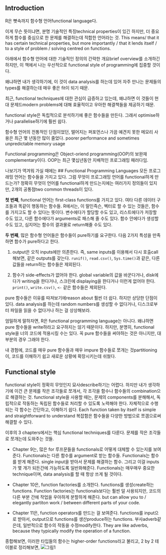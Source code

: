Introduction
------------

R은 뼛속까지 함수형 언어functional language다.

이게 무슨 뜻이냐면, 분명 기술적인 특징technical properties이 있긴 하지만, 더 중요하게 함수를 중심으로 한 문제를 해결하는데 적합한 언어라는 것. This means/ that it has certain technical properties, but more importantly / that it lends itself / to a style of problem / solving centred on functions.

아래에서 함수형 언어에 대한 기술적인 정의의 간략한 개요brief overview를 소개하긴 하지만, 이 책에서 나는 우선적으로 functional style of programming에 집중할 것이다.

왜냐하면 내가 생각하기에, 이 것이 data analysis를 하는데 있어 자주 만나는 문제들의 types를 해결하는데 매우 좋은 fit이 되기 때문.

최근, functional techniques에 대한 관심이 급증하고 있는데, 왜냐하면 이 것들이 현대 문제드modern problems에 대해 효율적이고 우아한 해결책들을 제공하기 때문.

functional style은 독립적으로 분석하기에 좋은 함수들을 만든다. 그래서 optimise하거나 parallelise하기에 훨씬 쉽다.

함수형 언어의 전통적인 단점이었던, 떨어지는 퍼포먼스나 가끔 예견치 못한 메모리 사용은 최근 몇 년동안 많이 줄었다. poorer performance and sometimes unpredictable memory usage

Functional programming은 Object-oriend programming(OOP)의 보완재complementary이다. OOP는 최근 몇십년동안 지배적인 프로그래밍 패러다임.

나보기가
역겨워
가실 때에는
\#\# Functional Programming Languages 모든 프로그래밍 언어는 함수들을 가지고 있다. 그럼 무엇이 프로그래밍 언어를 functional하게 만드는가? 정확히 무엇이 언어를 functional하게 만드는지에는 여러가지 정의들이 있지만, 2개의 공통점two common threads이 있다.

**첫 번째**, functional 언어는 first-class functions를 가지고 있다. 여타 다른 데이터 구조들과 똑같이 행동하는 함수들. R에서는, 이 말인즉슨, 벡터로 할 수 있는 것들은, 함수를 가지고도 할 수 있다는 뜻이다. 변수에다가 할당할 수도 있고, 리스트에다가 저장할 수도 있고, 다른 함수에다가 arguments로 패스해 줄 수도 있다. 함수 안에다가 생성할 수도 있고, 심지어는 함수의 결과물로 return해줄 수도 있다.

**두 번째**, 많은 함수형 언어들은 함수들이 pure하기를 요구한다. 다음 2가지 특성을 만족하면 함수가 pure하다고 한다.

1.  output은 오직 inputs에만 의존한다. 즉, same inputs를 이용해서 다시 호출call해보면, 같은 outputs를 갖는다. `runif()`, `read.csv()`, `Sys.time()`과 같은, 다른 값들을 return하는 함수들은 제외된다.

2.  함수가 side-effects가 없어야 한다. global variable의 값을 바꾼다거나, disk에다가 writing을 한다거나, 스크린에 displaying을 한다거나 이런게 없어야 한다. `print()`, `write.csv()`, `<-` 같은 함수들은 제외된다.

pure 함수들은 이유를 따져보기에reason about 훨씬 더 쉽다. 하지만 상당한 단점이 있다. data analysis를 하는데 random numbers를 생성할 수 없다거나, 디스크로부터 파일을 읽을 수 없다거나 하는 걸 상상해보라.

엄밀하게 말하자면, R은 functional programming language는 아니다. 왜냐하면 pure 함수들을 write하라고 요구하지는 않기 때문이다. 하지만, 분명히, functional style을 너의 코드에 적용시킬 수는 있다. 꼭 pure 함수들을 써야하는 것은 아니지만, 대부분의 경우 그래야 한다.

내 경험에, 코드를 매우 pure 함수들과 매우 impure 함수들로 쪼개는 것partitioning이, 코드를 이해하기 쉽고 새로운 상황에 확장시키는데 쉬웠다.

Functional style
----------------

functional style이 정확히 무엇인지 묘사describe하기는 어렵다. 하지만 내가 생각하기에 이건 큰 문제를 작은 조각들로 쪼개서, 각 조각을 함수나 함수들의 combination으로 해결하는 것. functional style을 사용할 때는, 문제의 components를 분해해서, 독립적으로 작동하는 독립된 함수들로 처리할 수 있도록 노력해야 한다. 자체적으로 수행되는 각 함수는 간단하고, 이해하기 쉽다. Each function taken by itself is simple and straightforward to understand 복잡함은 함수들을 다양한 방법으로 쪼갬으로써 해결할 수 있다.

이후의 3 chapters에서는 핵심 functional techniques를 다룬다. 문제를 작은 조각들로 쪼개는데 도와주는 것들.

-   Chapter 9는, 많은 for 루프문들을 functionals로 어떻게 대체할 수 있는지를 보여준다. Functionals는 다른 함수를 argument로 받는 함수들. Functionals는 함수를 받게 해준다. single input을 받아서 문제를 해결하는 함수. 그리고 이걸 inputs가 몇 개가 되든간에 가능하도록 일반화해준다. Functionals는 매우매우 중요한 technique이며, data analysis를 할 때 항상 쓰게 될 것이다.

-   Chapter 10은, function factories를 소개한다. functions를 생성create하는 functions. Function factories는 functionals보다는 훨씬 덜 사용되지만, 코드의 다른 부분 간에 작업을 우아하게 분할하게 해준다. but can allow you to / elegantly partiton work / between different parts of your code.

-   Chapter 11은, function operators를 만드는 걸 보여준다. functions를 input으로 받아서, output으로 functions를 생산produce하는 functions. 부사adverb같은데, 일반적으로 함수의 작동을 수정modify한다. They are like adverbs, because they typically modify the operation of a function.

종합해보면, 이러한 타입들의 함수는 higher-order functions라고 불리고, 2 by 2 테이블로 정리해보면, ![그림1](https://d33wubrfki0l68.cloudfront.net/1dff819e743f280bbab1c55f8f063e60b6a0d2fb/2269e/diagrams/fp.png)
